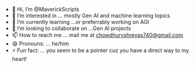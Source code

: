 - 👋 Hi, I’m @MaverickScripts
- 👀 I’m interested in ... mostly Gen AI and machine learning topics
- 🌱 I’m currently learning ...or preferrably working on AGI
- 💞️ I’m looking to collaborate on ...Gen AI projects
- 📫 How to reach me ... mail me at chowdhuryshreyas740@gmail.com
- 😄 Pronouns: ... he/him
- ⚡ Fun fact: ... you seem to be a pointer cuz you have a direct way to my heart!

<!---
MaverickScripts/MaverickScripts is a ✨ special ✨ repository because its `README.md` (this file) appears on your GitHub profile.
You can click the Preview link to take a look at your changes.
--->
